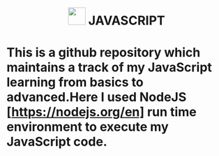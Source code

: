 
<h1 align='center' > <img  src="https://upload.wikimedia.org/wikipedia/commons/9/99/Unofficial_JavaScript_logo_2.svg" width="40" height="40">  JAVASCRIPT  </h1>

# This is a github repository which maintains a track of my JavaScript learning from basics to advanced.Here I used NodeJS [https://nodejs.org/en] run time environment to execute my JavaScript code.

